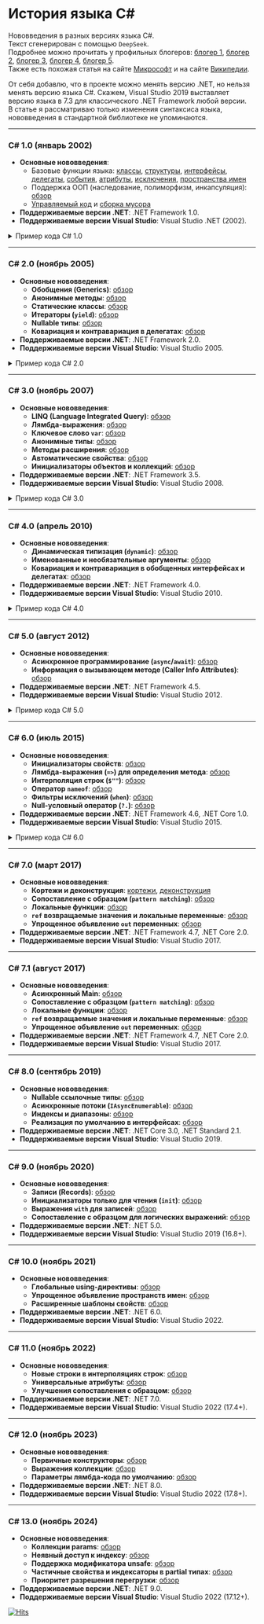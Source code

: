 # История языка C# 
Нововведения в разных версиях языка C#.  
Текст сгенерирован с помощью `DeepSeek`.  
Подробнее можно прочитать у профильных блогеров: [блогер 1](https://andrey.moveax.ru/), [блогер 2](https://www.thomasclaudiushuber.com/blog/), [блогер 3](https://pvs-studio.ru/ru/blog/posts/csharp/), [блогер 4](https://metanit.com/sharp/tutorial/23.1.php), [блогер 5](https://endjin.com/what-we-think/editions/dotnet-development).  
Также есть похожая статья на сайте [Микрософт](https://learn.microsoft.com/ru-ru/dotnet/csharp/whats-new/csharp-version-history) и на сайте [Википедии](https://ru.wikipedia.org/wiki/C_Sharp).

От себя добавлю, что в проекте можно менять версию .NET, но нельзя менять версию языка C#. Скажем, Visual Studio 2019 выставляет версию языка в 7.3 для классического .NET Framework любой версии.  
В статье я рассматриваю только изменения синтаксиса языка, нововведения в стандартной библиотеке не упоминаются.  

---

### **C# 1.0 (январь 2002)**
- **Основные нововведения**:
  - Базовые функции языка: [классы](https://learn.microsoft.com/ru-ru/dotnet/csharp/fundamentals/types/classes), [структуры](https://learn.microsoft.com/ru-ru/dotnet/csharp/language-reference/builtin-types/struct), [интерфейсы](https://learn.microsoft.com/ru-ru/dotnet/csharp/fundamentals/types/interfaces), [делегаты](https://learn.microsoft.com/ru-ru/dotnet/csharp/delegates-overview), [события](https://learn.microsoft.com/ru-ru/dotnet/csharp/events-overview), [атрибуты](https://learn.microsoft.com/ru-ru/dotnet/csharp/advanced-topics/reflection-and-attributes), [исключения](https://learn.microsoft.com/ru-ru/dotnet/csharp/fundamentals/exceptions/), [пространства имен](https://learn.microsoft.com/ru-ru/dotnet/csharp/fundamentals/types/namespaces)
  - Поддержка ООП (наследование, полиморфизм, инкапсуляция): [обзор](https://learn.microsoft.com/ru-ru/dotnet/csharp/fundamentals/tutorials/oop)
  - [Управляемый код](https://learn.microsoft.com/ru-ru/dotnet/standard/managed-code) и [сборка мусора](https://learn.microsoft.com/ru-ru/dotnet/standard/garbage-collection)
- **Поддерживаемые версии .NET**: .NET Framework 1.0.
- **Поддерживаемые версии Visual Studio**: Visual Studio .NET (2002).

<details><summary>Пример кода C# 1.0</summary>

```csharp
using System;

namespace CSharp_1
{
    interface IShape
    {
        string Name { get; }
        double CalcArea();
        double CalcPerimeter();
        string Info();
    }

    class Rectangle : IShape
    {
        double _width, _height;
        public Rectangle(double width, double height)
        {
            if (width <= 0 || height <= 0)
                throw new ArgumentException("Сторона должна быть больше 0");
            _width = width;
            _height = height;
        }
        public string Name { get { return "Прямоугольник"; } }

        public double CalcArea()
        {
            return _width * _height;
        }

        public double CalcPerimeter()
        {
            return 2 * (_width + _height);
        }

        public string Info()
        {
            return string.Format("ширина: {0:0.##}, высота: {1:0.##}", _width, _height);
        }
    }

    class Circle : IShape
    {
        double _radius;
        public Circle(double radius)
        {
            _radius = radius;
        }
        public string Name { get { return "Круг"; } }

        public double CalcArea()
        {
            return Math.PI * _radius * _radius;
        }

        public double CalcPerimeter()
        {
            return 2 * Math.PI * _radius;
        }

        public string Info()
        {
            return string.Format("радиус: {0:0.##}", _radius);
        }
    }

    delegate void ShapeEventHandler(string message);
    class ShapeManager
    {
        public event ShapeEventHandler ShapeCreated;

        public void CreateShape(IShape shape)
        {
            if (ShapeCreated != null)
            {
                ShapeCreated(string.Format(
                    "Создана фигура: {0}, {1}, периметр: {2:0.##}, площадь: {3:0.##}", 
                    shape.Name, shape.Info(), shape.CalcPerimeter(), shape.CalcArea()
                ));
            }
        }
    }

    class Program
    {
        static void ShowInfo(string message)
        {
            Console.WriteLine(message);
        }

        public static void Main()
        {
            try
            {
                ShapeManager sm = new ShapeManager();
                sm.ShapeCreated += new ShapeEventHandler(ShowInfo);

                Rectangle rect = new Rectangle(10, 20);
                sm.CreateShape(rect);

                Circle circle = new Circle(10.1010);
                sm.CreateShape(circle);

                Rectangle invalidRect = new Rectangle(-20, -30);
                sm.CreateShape(invalidRect);
            }
            catch (ArgumentException ex)
            {
                Console.WriteLine("Ошибка: " + ex.Message);
            }
            catch (Exception ex)
            {
                Console.WriteLine("Неизвестная ошибка: " + ex.ToString());
            }
        }
    }
}
```
</details>

---

### **C# 2.0 (ноябрь 2005)**
- **Основные нововведения**:
  - **Обобщения (Generics)**: [обзор](https://learn.microsoft.com/ru-ru/dotnet/csharp/programming-guide/generics/)
  - **Анонимные методы**: [обзор](https://learn.microsoft.com/ru-ru/dotnet/csharp/programming-guide/statements-expressions-operators/anonymous-methods)
  - **Статические классы**: [обзор](https://learn.microsoft.com/ru-ru/dotnet/csharp/programming-guide/classes-and-structs/static-classes-and-static-class-members)
  - **Итераторы (`yield`)**: [обзор](https://learn.microsoft.com/ru-ru/dotnet/csharp/programming-guide/concepts/iterators)
  - **Nullable типы**: [обзор](https://learn.microsoft.com/ru-ru/dotnet/csharp/language-reference/builtin-types/nullable-value-types)
  - **Ковариация и контравариация в делегатах**: [обзор](https://learn.microsoft.com/ru-ru/dotnet/csharp/programming-guide/concepts/covariance-contravariance/)
- **Поддерживаемые версии .NET**: .NET Framework 2.0.
- **Поддерживаемые версии Visual Studio**: Visual Studio 2005.

<details><summary>Пример кода C# 2.0</summary>

```csharp
using System;
using System.Collections.Generic;

namespace CSharp_2
{
    delegate void DoAction<T>(T item);

    static class CollectionUtils
    {
        public static List<T> CreateList<T>(params T[] items)
        {
            return new List<T>(items);
        }

        public static IEnumerable<T> Reverse<T>(IEnumerable<T> items)
        {
            List<T> buffer = new List<T>(items);
            for (int i = buffer.Count - 1; i >= 0; i--)
                yield return buffer[i];
        }

        public static void ForEach<T>(IEnumerable<T> items, DoAction<T> action, bool reverse)
        {
            if (reverse)
                items = Reverse(items);
            foreach (T item in items)
                action(item);
        }
    }

    class Program
    {
        public static void Main()
        {
            List<int?> list = CollectionUtils.CreateList<int?>(1, 2, null, 4, 5);
            CollectionUtils.ForEach(list, delegate (int? i)
            {
                Console.WriteLine(i * i ?? default(int));
            }, true);
        }
    }
}
```
</details>

---

### **C# 3.0 (ноябрь 2007)**
- **Основные нововведения**:
  - **LINQ (Language Integrated Query)**: [обзор](https://learn.microsoft.com/ru-ru/dotnet/csharp/programming-guide/concepts/linq/)
  - **Лямбда-выражения**: [обзор](https://learn.microsoft.com/ru-ru/dotnet/csharp/language-reference/operators/lambda-expressions)
  - **Ключевое слово `var`**: [обзор](https://learn.microsoft.com/ru-ru/dotnet/csharp/language-reference/statements/declarations#implicitly-typed-local-variables)
  - **Анонимные типы**: [обзор](https://learn.microsoft.com/ru-ru/dotnet/csharp/programming-guide/classes-and-structs/anonymous-types)
  - **Методы расширения**: [обзор](https://learn.microsoft.com/ru-ru/dotnet/csharp/programming-guide/classes-and-structs/extension-methods)
  - **Автоматические свойства**: [обзор](https://learn.microsoft.com/ru-ru/dotnet/csharp/programming-guide/classes-and-structs/auto-implemented-properties)
  - **Инициализаторы объектов и коллекций**: [обзор](https://learn.microsoft.com/ru-ru/dotnet/csharp/programming-guide/classes-and-structs/object-and-collection-initializers)
- **Поддерживаемые версии .NET**: .NET Framework 3.5.
- **Поддерживаемые версии Visual Studio**: Visual Studio 2008.

<details><summary>Пример кода C# 3.0</summary>

```csharp
using System;
using System.Collections.Generic;
using System.Linq;

namespace CSharp_3
{
    class Person
    {
        public string Name { get; set; }
        public int Age { get; set; }
    }

    static class PersonExtension
    {
        public static bool IsAdult(this Person p)
        {
            return p.Age >= 18;
        }
    }

    class Program
    {
        public static void Main()
        {
            var list = new List<Person>
            {
                new Person { Name = "Alex", Age = 10},
                new Person { Name = "Ivan", Age = 20},
                new Person { Name = "Peter", Age = 30}
            };

            var filtered = list.Where(p => p.IsAdult()).Select(p => new { p.Name });
            foreach (var p in filtered)
                Console.WriteLine(p.Name); 
        }
    }
}
```
</details>

---

### **C# 4.0 (апрель 2010)**
- **Основные нововведения**:
  - **Динамическая типизация (`dynamic`)**: [обзор](https://learn.microsoft.com/ru-ru/dotnet/csharp/language-reference/builtin-types/reference-types#the-dynamic-type)
  - **Именованные и необязательные аргументы**: [обзор](https://learn.microsoft.com/ru-ru/dotnet/csharp/programming-guide/classes-and-structs/named-and-optional-arguments)
  - **Ковариация и контравариация в обобщенных интерфейсах и делегатах**: [обзор](https://learn.microsoft.com/ru-ru/dotnet/csharp/programming-guide/concepts/covariance-contravariance/)
- **Поддерживаемые версии .NET**: .NET Framework 4.0.
- **Поддерживаемые версии Visual Studio**: Visual Studio 2010.

<details><summary>Пример кода C# 4.0</summary>

```csharp
using System;
using System.Threading;
using System.Threading.Tasks;

namespace ConsoleApp13
{
    class Program
    {
        class Bot
        {
            public void Hello(string prefix = "") { Console.WriteLine(prefix + "Hello"); }
            public void Bye(string prefix = "") { Console.WriteLine(prefix + "Bye"); }
        }

        static void Main(string[] args)
        {
            var bots = new Bot[5];
            for (int i = 0; i < bots.Length; i++)
                bots[i] = new Bot();
            Parallel.For(0, bots.Length, i => Print(bots[i], num: i, delay: 100));
        }

        static void Print(dynamic obj, int num, int delay = 10)
        {
            obj.Hello("Bot " + num + " say: ");
            Thread.Sleep(delay);
            obj.Bye("Bot " + num + " say: ");
        }

    }
}
```
</details>

---

### **C# 5.0 (август 2012)**
- **Основные нововведения**:
  - **Асинхронное программирование (`async`/`await`)**: [обзор](https://learn.microsoft.com/ru-ru/dotnet/csharp/programming-guide/concepts/async/)
  - **Информация о вызывающем методе (Caller Info Attributes)**: [обзор](https://learn.microsoft.com/ru-ru/dotnet/csharp/language-reference/attributes/caller-information)
- **Поддерживаемые версии .NET**: .NET Framework 4.5.
- **Поддерживаемые версии Visual Studio**: Visual Studio 2012.

<details><summary>Пример кода C# 5.0</summary>

```csharp
using System;
using System.Runtime.CompilerServices;
using System.Threading.Tasks;

public enum LogLevel { Debug, Info, Warning, Error }

public static class Logger
{
    public static void Log(
        string message,
        LogLevel level = LogLevel.Info,
        [CallerMemberName] string callerName = "",
        [CallerFilePath] string callerFilePath = "",
        [CallerLineNumber] int callerLineNumber = 0)
    {
        string timestamp = DateTime.Now.ToString("yyyy-MM-dd HH:mm:ss.fff");
        string fileName = System.IO.Path.GetFileName(callerFilePath);
        string levelStr = level.ToString().ToUpper();

        Console.WriteLine($"[{timestamp}] [{levelStr}] [{callerName}() in {fileName}:{callerLineNumber}] {message}");
    }
}

public static class ConsoleApplication
{
    public static void Main()
    {
        // Использование:
        Logger.Log("Начало программы", LogLevel.Debug);
        MethodAsync().GetAwaiter().GetResult();
    }

    private static async Task MethodAsync()
    {
        Logger.Log(">MethodAsync");
        await Task.Delay(100);
        Logger.Log("<MethodAsync");
    }
}
```
</details>

---

### **C# 6.0 (июль 2015)**
- **Основные нововведения**:
  - **Инициализаторы свойств**: [обзор](https://learn.microsoft.com/ru-ru/dotnet/csharp/programming-guide/classes-and-structs/auto-implemented-properties#property-initializers)
  - **Лямбда-выражения (`=>`) для определения метода**: [обзор](https://learn.microsoft.com/ru-ru/dotnet/csharp/language-reference/operators/lambda-expressions)
  - **Интерполяция строк (`$""`)**: [обзор](https://learn.microsoft.com/ru-ru/dotnet/csharp/language-reference/tokens/interpolated)
  - **Оператор `nameof`**: [обзор](https://learn.microsoft.com/ru-ru/dotnet/csharp/language-reference/operators/nameof)
  - **Фильтры исключений (`when`)**: [обзор](https://learn.microsoft.com/ru-ru/dotnet/csharp/language-reference/keywords/when)
  - **Null-условный оператор (`?.`)**: [обзор](https://learn.microsoft.com/ru-ru/dotnet/csharp/language-reference/operators/member-access-operators#null-conditional-operators--and-)
- **Поддерживаемые версии .NET**: .NET Framework 4.6, .NET Core 1.0.
- **Поддерживаемые версии Visual Studio**: Visual Studio 2015.

<details><summary>Пример кода C# 6.0</summary>

```csharp
using System;
using static System.Console;

public class Person
{
    public string Name { get; } = "Anonymous";
    public int Age { get; set; } = 18;

    public Person(string name) => Name = name;

    public override string ToString() => $"Name: {Name}, Age: {Age}";
}

public class Program
{
    public static void Main()
    {
        try
        {
            var person = new Person("Alice");
            person.Age = -1;
            WriteLine(person);        // "Name: Alice, Age: -1"

            // Проверка nameof (используется для безопасного получения имени переменной)
            ValidatePerson(person);
        }
        catch (Exception ex) when (ex.Message.Contains("Age")) // Фильтр исключений
        {
            WriteLine($"Проблема с возрастом: {ex.Message}");
        }
        catch (Exception ex)
        {
            WriteLine($"Ошибка: {ex.Message}");
        }
    }

    // Метод с использованием nameof для валидации
    public static void ValidatePerson(Person person)
    {
        if (person == null)
            throw new ArgumentNullException(nameof(person)); // Безопасное имя параметра

        if (person.Age < 0)
            throw new ArgumentException("Age cannot be negative", nameof(person.Age));
    }
}
```
</details>

---

### **C# 7.0 (март 2017)**
- **Основные нововведения**:
  - **Кортежи и деконструкция**: [кортежи](https://learn.microsoft.com/ru-ru/dotnet/csharp/language-reference/builtin-types/value-tuples), [деконструкция](https://learn.microsoft.com/ru-ru/dotnet/csharp/fundamentals/functional/deconstruct)
  - **Сопоставление с образцом (`pattern matching`)**: [обзор](https://learn.microsoft.com/ru-ru/dotnet/csharp/language-reference/operators/patterns)
  - **Локальные функции**: [обзор](https://learn.microsoft.com/ru-ru/dotnet/csharp/programming-guide/classes-and-structs/local-functions)
  - **`ref` возвращаемые значения и локальные переменные**: [обзор](https://learn.microsoft.com/ru-ru/dotnet/csharp/language-reference/keywords/ref#reference-return-values)
  - **Упрощенное объявление `out` переменных**: [обзор](https://learn.microsoft.com/ru-ru/dotnet/csharp/language-reference/keywords/out-parameter-modifier#calling-a-method-with-an-out-argument)
- **Поддерживаемые версии .NET**: .NET Framework 4.7, .NET Core 2.0.
- **Поддерживаемые версии Visual Studio**: Visual Studio 2017.

---

### **C# 7.1 (август 2017)**
- **Основные нововведения**:
  - **Асинхронный Main**: [обзор](https://learn.microsoft.com/ru-ru/dotnet/csharp/whats-new/csharp-7-1#асинхронный-метод-main)
  - **Сопоставление с образцом (`pattern matching`)**: [обзор](https://learn.microsoft.com/ru-ru/dotnet/csharp/language-reference/operators/patterns)
  - **Локальные функции**: [обзор](https://learn.microsoft.com/ru-ru/dotnet/csharp/programming-guide/classes-and-structs/local-functions)
  - **`ref` возвращаемые значения и локальные переменные**: [обзор](https://learn.microsoft.com/ru-ru/dotnet/csharp/language-reference/keywords/ref#reference-return-values)
  - **Упрощенное объявление `out` переменных**: [обзор](https://learn.microsoft.com/ru-ru/dotnet/csharp/language-reference/keywords/out-parameter-modifier#calling-a-method-with-an-out-argument)
- **Поддерживаемые версии .NET**: .NET Framework 4.7, .NET Core 2.0.
- **Поддерживаемые версии Visual Studio**: Visual Studio 2017.

---

### **C# 8.0 (сентябрь 2019)**
- **Основные нововведения**:
  - **Nullable ссылочные типы**: [обзор](https://learn.microsoft.com/ru-ru/dotnet/csharp/nullable-references)
  - **Асинхронные потоки (`IAsyncEnumerable`)**: [обзор](https://learn.microsoft.com/ru-ru/dotnet/csharp/asynchronous-programming/generate-consume-asynchronous-stream)
  - **Индексы и диапазоны**: [обзор](https://learn.microsoft.com/ru-ru/dotnet/csharp/tutorials/ranges-indexes)
  - **Реализация по умолчанию в интерфейсах**: [обзор](https://learn.microsoft.com/ru-ru/dotnet/csharp/programming-guide/interfaces/explicit-interface-implementation)
- **Поддерживаемые версии .NET**: .NET Core 3.0, .NET Standard 2.1.
- **Поддерживаемые версии Visual Studio**: Visual Studio 2019.

---

### **C# 9.0 (ноябрь 2020)**
- **Основные нововведения**:
  - **Записи (Records)**: [обзор](https://learn.microsoft.com/ru-ru/dotnet/csharp/language-reference/builtin-types/record)
  - **Инициализаторы только для чтения (`init`)**: [обзор](https://learn.microsoft.com/ru-ru/dotnet/csharp/programming-guide/classes-and-structs/object-and-collection-initializers)
  - **Выражения `with` для записей**: [обзор](https://learn.microsoft.com/ru-ru/dotnet/csharp/language-reference/operators/with-expression)
  - **Сопоставление с образцом для логических выражений**: [обзор](https://learn.microsoft.com/ru-ru/dotnet/csharp/language-reference/proposals/csharp-9.0/patterns3)
- **Поддерживаемые версии .NET**: .NET 5.0.
- **Поддерживаемые версии Visual Studio**: Visual Studio 2019 (16.8+).

---

### **C# 10.0 (ноябрь 2021)**
- **Основные нововведения**:
  - **Глобальные using-директивы**: [обзор](https://learn.microsoft.com/ru-ru/dotnet/csharp/language-reference/keywords/using-directive#the-global-modifier)
  - **Упрощенное объявление пространств имен**: [обзор](https://learn.microsoft.com/ru-ru/dotnet/csharp/language-reference/keywords/namespace#using-statements-in-file-scoped-namespaces)
  - **Расширенные шаблоны свойств**: [обзор](https://learn.microsoft.com/ru-ru/dotnet/csharp/language-reference/proposals/csharp-10.0/extended-property-patterns)
- **Поддерживаемые версии .NET**: .NET 6.0.
- **Поддерживаемые версии Visual Studio**: Visual Studio 2022.

---

### **C# 11.0 (ноябрь 2022)**
- **Основные нововведения**:
  - **Новые строки в интерполяциях строк**: [обзор](https://learn.microsoft.com/ru-ru/dotnet/csharp/whats-new/csharp-11#newlines-in-string-interpolations)
  - **Универсальные атрибуты**: [обзор](https://learn.microsoft.com/ru-ru/dotnet/csharp/whats-new/csharp-11#generic-attributes)
  - **Улучшения сопоставления с образцом**: [обзор](https://learn.microsoft.com/ru-ru/dotnet/csharp/fundamentals/functional/pattern-matching)
- **Поддерживаемые версии .NET**: .NET 7.0.
- **Поддерживаемые версии Visual Studio**: Visual Studio 2022 (17.4+).

---

### **C# 12.0 (ноябрь 2023)**
- **Основные нововведения**:
  - **Первичные конструкторы**: [обзор](https://learn.microsoft.com/ru-ru/dotnet/csharp/whats-new/csharp-12#primary-constructors)
  - **Выражения коллекции**: [обзор](https://learn.microsoft.com/ru-ru/dotnet/csharp/whats-new/csharp-12#collection-expressions)
  - **Параметры лямбда-кода по умолчанию**: [обзор](https://learn.microsoft.com/ru-ru/dotnet/csharp/whats-new/csharp-12#default-lambda-parameters)
- **Поддерживаемые версии .NET**: .NET 8.0.
- **Поддерживаемые версии Visual Studio**: Visual Studio 2022 (17.8+).

---

### **C# 13.0 (ноябрь 2024)**
- **Основные нововведения**:
  - **Коллекции params**: [обзор](https://learn.microsoft.com/ru-ru/dotnet/csharp/whats-new/csharp-13#params-collections)
  - **Неявный доступ к индексу**: [обзор](https://learn.microsoft.com/ru-ru/dotnet/csharp/whats-new/csharp-13#implicit-index-access)
  - **Поддержка модификатора unsafe**: [обзор](https://learn.microsoft.com/ru-ru/dotnet/csharp/whats-new/csharp-13#ref-and-unsafe-in-iterators-and-async-methods)
  - **Частичные свойства и индексаторы в partial типах**: [обзор](https://learn.microsoft.com/ru-ru/dotnet/csharp/whats-new/csharp-13#more-partial-members)
  - **Приоритет разрешения перегрузки**: [обзор](https://learn.microsoft.com/ru-ru/dotnet/csharp/whats-new/csharp-13#overload-resolution-priority)
- **Поддерживаемые версии .NET**: .NET 9.0.
- **Поддерживаемые версии Visual Studio**: Visual Studio 2022 (17.12+).

[![Hits](https://hits.seeyoufarm.com/api/count/incr/badge.svg?url=https%3A%2F%2Fgithub.com%2Fmiptleha%2Fcs-versions&count_bg=%230C7DBD&title_bg=%23555555&icon=&icon_color=%23E7E7E7&title=hits&edge_flat=false)](https://hits.seeyoufarm.com)
